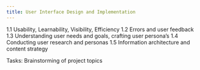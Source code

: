 ```yaml
---
title: User Interface Design and Implementation
---
```


1.1 Usability, Learnability, Visibility, Efficiency
1.2 Errors and user feedback
1.3 Understanding user needs and goals, crafting user persona’s
1.4 Conducting user research and personas
1.5 Information architecture and content strategy

Tasks: Brainstorming of project topics
